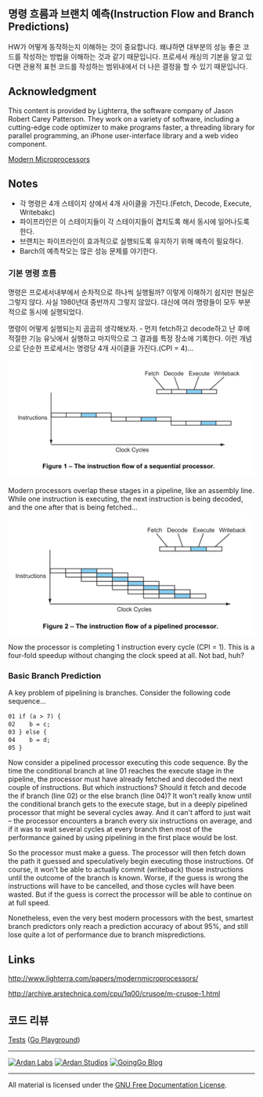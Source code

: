 ## 명령 흐름과 브랜치 예측(Instruction Flow and Branch Predictions)

HW가 어떻게 동작하는지 이해하는 것이 중요합니다. 왜냐하면 대부분의 성능 좋은 코드를 작성하는 방법을 이해하는 것과 같기 때문입니다. 프로세서 캐싱의 기본을 알고 있다면 관용적 표현 코드를 작성하는 범위내에서 더 나은 결정을 할 수 있기 때문입니다.

## Acknowledgment
This content is provided by Lighterra, the software company of Jason Robert Carey Patterson. They work on a variety of software, including a cutting-edge code optimizer to make programs faster, a threading library for parallel programming, an iPhone user-interface library and a web video component.

[Modern Microprocessors](http://www.lighterra.com/papers/modernmicroprocessors/)

## Notes

* 각 명령은 4개 스테이지 상에서 4개 사이클을 가진다.(Fetch, Decode, Execute, Writebakc)
* 파이프라인은 이 스테이지들이 각 스테이지들이 겹치도록 해서 동시에 일어나도록 한다. 
* 브랜치는 파이프라인이 효과적으로 실행되도록 유지하기 위해 예측이 필요하다.
* Barch의 예측착오는 많은 성능 문제를 야기한다.

### 기본 명령 흐름
명령은 프로세서내부에서 순차적으로 하나씩 실행될까? 이렇게 이해하기 쉽지만 현실은 그렇지 않다. 사실 1980년대 중반까지 그렇지 않았다. 대신에 여러 명령들이 모두 부분적으로 동시에 실행되었다.

명령이 어떻게 실행되는지 곰곰히 생각해보자. - 먼저 fetch하고 decode하고 난 후에 적절한 기능 유닛에서 실행하고 마지막으로 그 결과를 특정 장소에 기록한다. 이런 개념으로 단순한 프로세서는 명령당 4개 사이클을 가진다.(CPI = 4)...

![figure1](figure1.png)

Modern processors overlap these stages in a pipeline, like an assembly line. While one instruction is executing, the next instruction is being decoded, and the one after that is being fetched...

![figure2](figure2.png)

Now the processor is completing 1 instruction every cycle (CPI = 1). This is a four-fold speedup without changing the clock speed at all. Not bad, huh?

### Basic Branch Prediction
A key problem of pipelining is branches. Consider the following code sequence...

	01 if (a > 7) {
	02    b = c;
	03 } else {
	04    b = d;
	05 }

Now consider a pipelined processor executing this code sequence. By the time the conditional branch at line 01 reaches the execute stage in the pipeline, the processor must have already fetched and decoded the next couple of instructions. But which instructions? Should it fetch and decode the if branch (line 02) or the else branch (line 04)? It won't really know until the conditional branch gets to the execute stage, but in a deeply pipelined processor that might be several cycles away. And it can't afford to just wait – the processor encounters a branch every six instructions on average, and if it was to wait several cycles at every branch then most of the performance gained by using pipelining in the first place would be lost.

So the processor must make a guess. The processor will then fetch down the path it guessed and speculatively begin executing those instructions. Of course, it won't be able to actually commit (writeback) those instructions until the outcome of the branch is known. Worse, if the guess is wrong the instructions will have to be cancelled, and those cycles will have been wasted. But if the guess is correct the processor will be able to continue on at full speed.

Nonetheless, even the very best modern processors with the best, smartest branch predictors only reach a prediction accuracy of about 95%, and still lose quite a lot of performance due to branch mispredictions.

## Links

http://www.lighterra.com/papers/modernmicroprocessors/

http://archive.arstechnica.com/cpu/1q00/crusoe/m-crusoe-1.html

## 코드 리뷰

[Tests](prediction_test.go) ([Go Playground](https://play.golang.org/p/hwZqjJNdbm))

___
[![Ardan Labs](../../00-slides/images/ggt_logo.png)](http://www.ardanlabs.com)
[![Ardan Studios](../../00-slides/images/ardan_logo.png)](http://www.ardanstudios.com)
[![GoingGo Blog](../../00-slides/images/ggb_logo.png)](http://www.goinggo.net)
___
All material is licensed under the [GNU Free Documentation License](https://github.com/ArdanStudios/gotraining/blob/master/LICENSE).
